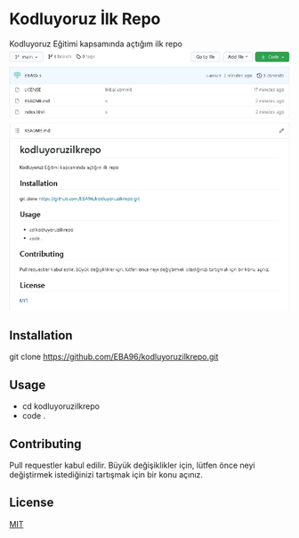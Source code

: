 # Kodluyoruz İlk Repo
Kodluyoruz Eğitimi kapsamında açtığım ilk repo
![Eba Repo](https://github.com/EBA96/kodluyoruzilkrepo/blob/main/figures/ebaRepo.jpg)
## Installation
git clone https://github.com/EBA96/kodluyoruzilkrepo.git

## Usage 
- cd kodluyoruzilkrepo
- code .

## Contributing
Pull requestler kabul edilir. Büyük değişiklikler için, lütfen önce neyi değiştirmek istediğinizi tartışmak için bir konu açınız.

## License
[MIT](https://choosealicense.com/licenses/mit/)
